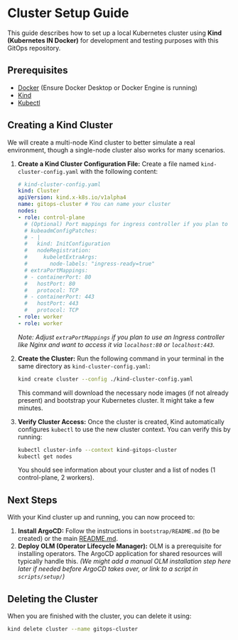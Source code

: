 # Cluster Setup Guide

This guide describes how to set up a local Kubernetes cluster using **Kind (Kubernetes IN Docker)** for development and testing purposes with this GitOps repository.

## Prerequisites

- [Docker](https://docs.docker.com/get-docker/) (Ensure Docker Desktop or Docker Engine is running)
- [Kind](https://kind.sigs.k8s.io/docs/user/quick-start/#installation)
- [Kubectl](https://kubernetes.io/docs/tasks/tools/install-kubectl/)

## Creating a Kind Cluster

We will create a multi-node Kind cluster to better simulate a real environment, though a single-node cluster also works for many scenarios.

1.  **Create a Kind Cluster Configuration File:**
    Create a file named `kind-cluster-config.yaml` with the following content:

    ```yaml
    # kind-cluster-config.yaml
    kind: Cluster
    apiVersion: kind.x-k8s.io/v1alpha4
    name: gitops-cluster # You can name your cluster
    nodes:
    - role: control-plane
      # (Optional) Port mappings for ingress controller if you plan to expose services via NodePort
      # kubeadmConfigPatches:
      # - |
      #   kind: InitConfiguration
      #   nodeRegistration:
      #     kubeletExtraArgs:
      #       node-labels: "ingress-ready=true"
      # extraPortMappings:
      # - containerPort: 80
      #   hostPort: 80
      #   protocol: TCP
      # - containerPort: 443
      #   hostPort: 443
      #   protocol: TCP
    - role: worker
    - role: worker
    ```
    *Note: Adjust `extraPortMappings` if you plan to use an Ingress controller like Nginx and want to access it via `localhost:80` or `localhost:443`.*

2.  **Create the Cluster:**
    Run the following command in your terminal in the same directory as `kind-cluster-config.yaml`:

    ```bash
    kind create cluster --config ./kind-cluster-config.yaml
    ```
    This command will download the necessary node images (if not already present) and bootstrap your Kubernetes cluster. It might take a few minutes.

3.  **Verify Cluster Access:**
    Once the cluster is created, Kind automatically configures `kubectl` to use the new cluster context. You can verify this by running:

    ```bash
    kubectl cluster-info --context kind-gitops-cluster
    kubectl get nodes
    ```
    You should see information about your cluster and a list of nodes (1 control-plane, 2 workers).

## Next Steps

With your Kind cluster up and running, you can now proceed to:

1.  **Install ArgoCD:** Follow the instructions in `bootstrap/README.md` (to be created) or the main [README.md](./README.md).
2.  **Deploy OLM (Operator Lifecycle Manager):** OLM is a prerequisite for installing operators. The ArgoCD application for shared resources will typically handle this.
    *(We might add a manual OLM installation step here later if needed before ArgoCD takes over, or link to a script in `scripts/setup/`)*

## Deleting the Cluster

When you are finished with the cluster, you can delete it using:

```bash
kind delete cluster --name gitops-cluster
```
